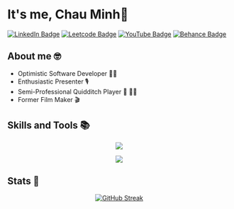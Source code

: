 # It's me, Chau Minh👋

<div id="badges">
<a href="https://www.linkedin.com/in/chauminhtruong/"><img src="https://img.shields.io/badge/LinkedIn-blue?style=for-the-badge&logo=linkedin&logoColor=white" alt="LinkedIn Badge"/></a>
<a href="https://leetcode.com/u/biradon/"><img src="https://img.shields.io/badge/LeetCode-000000?style=for-the-badge&logo=LeetCode&logoColor=#d16c06" alt="Leetcode Badge"/></a>
<a href="https://www.youtube.com/@biradon4444"><img src="https://img.shields.io/badge/YouTube-red?style=for-the-badge&logo=youtube&logoColor=white" alt="YouTube Badge"></a>
<a href="https://www.behance.net/truongchauminh"><img src="https://img.shields.io/badge/Behance-blue?style=for-the-badge&logo=behance&logoColor=white" alt="Behance Badge"></a>
</div>


## About me 🤓
- Optimistic Software Developer 🧑‍💻
- Enthusiastic Presenter 🎙️ 
- Semi-Professional Quidditch Player 🤾 🧹🏐
- Former Film Maker 🎬 


## Skills and Tools 📚
<p align="center">
  <img src="https://skillicons.dev/icons?i=html,css,bootstrap,js,react,nodejs,expressjs,php,python,django,flask,java,spring,cs,dotnet" />
</p>
<p align="center">
  <img src="https://skillicons.dev/icons?i=aws,azure,vscode,git,linux,mysql,sqlite,mongodb,postgres,wordpress,firebase,docker,selenium,postman,figma" />
</p>

</div>


## Stats 🧗
<div align="center">
    <a href="https://git.io/streak-stats">
        <img src="http://github-readme-streak-stats.herokuapp.com?user=biradon&theme=dark&background=000000" alt="GitHub Streak">
    </a>
</div>


